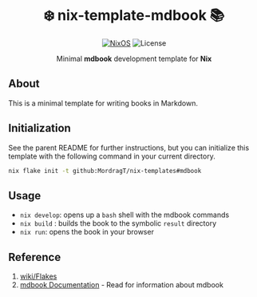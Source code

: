 <div align=center>

# ❄️ nix-template-mdbook 📚

 [![NixOS](https://img.shields.io/badge/Flakes-Nix-informational.svg?logo=nixos&style=for-the-badge)](https://nixos.org) ![License](https://img.shields.io/github/license/mordragt/nix-templates?style=for-the-badge) 

Minimal **mdbook** development template for **Nix**

</div>

## About

This is a minimal template for writing books in Markdown. 

## Initialization

See the parent README for further instructions, but you can initialize this template
with the following command in your current directory.

```bash
nix flake init -t github:MordragT/nix-templates#mdbook
```

## Usage

- `nix develop`: opens up a `bash` shell with the mdbook commands
- `nix build` : builds the book to the symbolic `result` directory
- `nix run`: opens the book in your browser


## Reference

1. [wiki/Flakes](https://nixos.wiki/wiki/Flakes)
2. [mdbook Documentation](https://rust-lang.github.io/mdBook/) - Read for information about mdbook